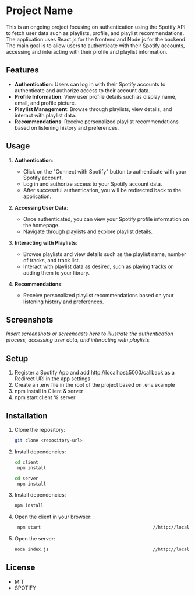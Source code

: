 # Project Name

This is an ongoing project focusing on authentication using the Spotify API to fetch user data such as playlists, profile, and playlist recommendations. The application uses React.js for the frontend and Node.js for the backend. The main goal is to allow users to authenticate with their Spotify accounts, accessing and interacting with their profile and playlist information.

## Features

- **Authentication**: Users can log in with their Spotify accounts to authenticate and authorize access to their account data.
- **Profile Information**: View user profile details such as display name, email, and profile picture.
- **Playlist Management**: Browse through playlists, view details, and interact with playlist data.
- **Recommendations**: Receive personalized playlist recommendations based on listening history and preferences.

## Usage

1. **Authentication**:
   - Click on the "Connect with Spotify" button to authenticate with your Spotify account.
   - Log in and authorize access to your Spotify account data.
   - After successful authentication, you will be redirected back to the application.

2. **Accessing User Data**:
   - Once authenticated, you can view your Spotify profile information on the homepage.
   - Navigate through playlists and explore playlist details.

3. **Interacting with Playlists**:
   - Browse playlists and view details such as the playlist name, number of tracks, and track list.
   - Interact with playlist data as desired, such as playing tracks or adding them to your library.

4. **Recommendations**:
   - Receive personalized playlist recommendations based on your listening history and preferences.

## Screenshots

_Insert screenshots or screencasts here to illustrate the authentication process, accessing user data, and interacting with playlists._

## Setup

1. Register a Spotify App and add http://localhost:5000/callback as a Redirect URI in the app settings
2. Create an .env file in the root of the project based on .env.example
3. npm install in Client & server
4. npm start client % server

## Installation

1. Clone the repository:

   ```bash
   git clone <repository-url>
   ```
2. Install dependencies:

   ```bash
   cd client
    npm install
   ```
   ```bash
   cd server
    npm install
   ```
3. Install dependencies:

   ```bash
   npm install
   ```
4. Open the client in your browser:

   ```bash
    npm start                                           //http://localhost:3000
   ```

5. Open the server:

   ```bash
   node index.js                                        //http://localhost:5000
   ```

## License

- MIT
- SPOTIFY
